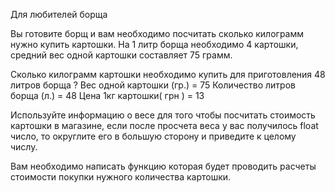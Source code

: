 Для любителей борща



Вы готовите борщ и вам необходимо посчитать сколько килограмм нужно купить картошки.
На 1 литр борща необходимо 4 картошки, средний вес одной картошки составляет 75 грамм.

Сколько килограмм картошки необходимо купить для приготовления 48 литров борща ?
Вес одной картошки (гр.) = 75
Количество литров борща (л.) = 48
Цена 1кг картошки( грн ) = 13

Используйте информацию о весе для того чтобы посчитать стоимость картошки в магазине, если после просчета веса у вас 
получилось float число, то округлите его в большую сторону и приведите к целому числу.

Вам необходимо написать функцию которая будет проводить расчеты стоимости покупки нужного количества картошки.